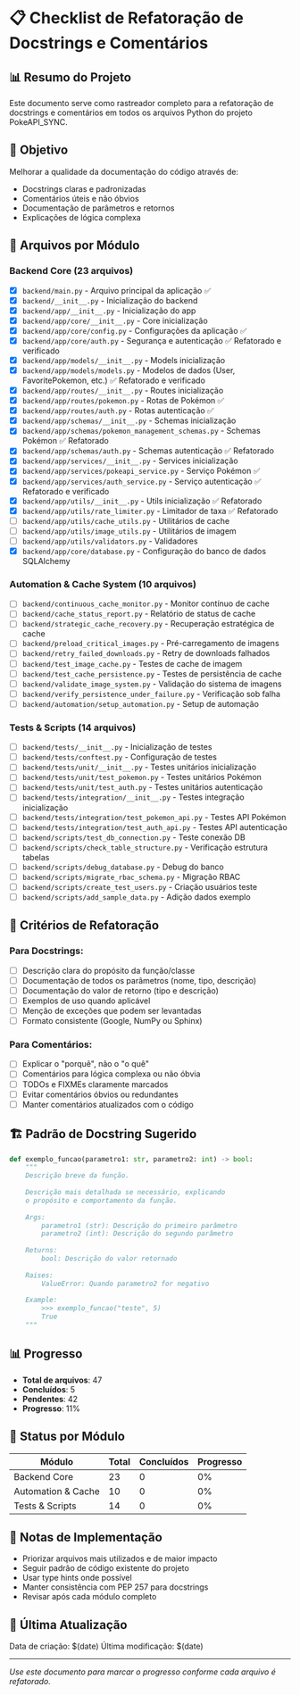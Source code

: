 # 📋 Checklist de Refatoração de Docstrings e Comentários

## 📊 Resumo do Projeto
Este documento serve como rastreador completo para a refatoração de docstrings e comentários em todos os arquivos Python do projeto PokeAPI_SYNC.

## 🎯 Objetivo
Melhorar a qualidade da documentação do código através de:
- Docstrings claras e padronizadas
- Comentários úteis e não óbvios
- Documentação de parâmetros e retornos
- Explicações de lógica complexa

## 📁 Arquivos por Módulo

### Backend Core (23 arquivos)
- [x] `backend/main.py` - Arquivo principal da aplicação ✅
- [x] `backend/__init__.py` - Inicialização do backend
- [x] `backend/app/__init__.py` - Inicialização do app
- [x] `backend/app/core/__init__.py` - Core inicialização
- [x] `backend/app/core/config.py` - Configurações da aplicação ✅
- [x] `backend/app/core/auth.py` - Segurança e autenticação ✅ Refatorado e verificado
- [x] `backend/app/models/__init__.py` - Models inicialização
- [x] `backend/app/models/models.py` - Modelos de dados (User, FavoritePokemon, etc.) ✅ Refatorado e verificado
- [x] `backend/app/routes/__init__.py` - Routes inicialização
- [x] `backend/app/routes/pokemon.py` - Rotas de Pokémon ✅
- [x] `backend/app/routes/auth.py` - Rotas autenticação ✅
- [x] `backend/app/schemas/__init__.py` - Schemas inicialização
- [x] `backend/app/schemas/pokemon_management_schemas.py` - Schemas Pokémon ✅ Refatorado
- [x] `backend/app/schemas/auth.py` - Schemas autenticação ✅ Refatorado
- [x] `backend/app/services/__init__.py` - Services inicialização
- [x] `backend/app/services/pokeapi_service.py` - Serviço Pokémon ✅
- [x] `backend/app/services/auth_service.py` - Serviço autenticação ✅ Refatorado e verificado
- [x] `backend/app/utils/__init__.py` - Utils inicialização ✅ Refatorado
- [x] `backend/app/utils/rate_limiter.py` - Limitador de taxa ✅ Refatorado
- [ ] `backend/app/utils/cache_utils.py` - Utilitários de cache
- [ ] `backend/app/utils/image_utils.py` - Utilitários de imagem
- [ ] `backend/app/utils/validators.py` - Validadores
- [x] `backend/app/core/database.py` - Configuração do banco de dados SQLAlchemy

### Automation & Cache System (10 arquivos)
- [ ] `backend/continuous_cache_monitor.py` - Monitor contínuo de cache
- [ ] `backend/cache_status_report.py` - Relatório de status de cache
- [ ] `backend/strategic_cache_recovery.py` - Recuperação estratégica de cache
- [ ] `backend/preload_critical_images.py` - Pré-carregamento de imagens
- [ ] `backend/retry_failed_downloads.py` - Retry de downloads falhados
- [ ] `backend/test_image_cache.py` - Testes de cache de imagem
- [ ] `backend/test_cache_persistence.py` - Testes de persistência de cache
- [ ] `backend/validate_image_system.py` - Validação do sistema de imagens
- [ ] `backend/verify_persistence_under_failure.py` - Verificação sob falha
- [ ] `backend/automation/setup_automation.py` - Setup de automação

### Tests & Scripts (14 arquivos)
- [ ] `backend/tests/__init__.py` - Inicialização de testes
- [ ] `backend/tests/conftest.py` - Configuração de testes
- [ ] `backend/tests/unit/__init__.py` - Testes unitários inicialização
- [ ] `backend/tests/unit/test_pokemon.py` - Testes unitários Pokémon
- [ ] `backend/tests/unit/test_auth.py` - Testes unitários autenticação
- [ ] `backend/tests/integration/__init__.py` - Testes integração inicialização
- [ ] `backend/tests/integration/test_pokemon_api.py` - Testes API Pokémon
- [ ] `backend/tests/integration/test_auth_api.py` - Testes API autenticação
- [ ] `backend/scripts/test_db_connection.py` - Teste conexão DB
- [ ] `backend/scripts/check_table_structure.py` - Verificação estrutura tabelas
- [ ] `backend/scripts/debug_database.py` - Debug do banco
- [ ] `backend/scripts/migrate_rbac_schema.py` - Migração RBAC
- [ ] `backend/scripts/create_test_users.py` - Criação usuários teste
- [ ] `backend/scripts/add_sample_data.py` - Adição dados exemplo

## 📝 Critérios de Refatoração

### Para Docstrings:
- [ ] Descrição clara do propósito da função/classe
- [ ] Documentação de todos os parâmetros (nome, tipo, descrição)
- [ ] Documentação do valor de retorno (tipo e descrição)
- [ ] Exemplos de uso quando aplicável
- [ ] Menção de exceções que podem ser levantadas
- [ ] Formato consistente (Google, NumPy ou Sphinx)

### Para Comentários:
- [ ] Explicar o "porquê", não o "o quê"
- [ ] Comentários para lógica complexa ou não óbvia
- [ ] TODOs e FIXMEs claramente marcados
- [ ] Evitar comentários óbvios ou redundantes
- [ ] Manter comentários atualizados com o código

## 🏗️ Padrão de Docstring Sugerido

```python
def exemplo_funcao(parametro1: str, parametro2: int) -> bool:
    """
    Descrição breve da função.
    
    Descrição mais detalhada se necessário, explicando
    o propósito e comportamento da função.
    
    Args:
        parametro1 (str): Descrição do primeiro parâmetro
        parametro2 (int): Descrição do segundo parâmetro
    
    Returns:
        bool: Descrição do valor retornado
        
    Raises:
        ValueError: Quando parametro2 for negativo
        
    Example:
        >>> exemplo_funcao("teste", 5)
        True
    """
```

## 📊 Progresso

- **Total de arquivos**: 47
- **Concluídos**: 5
- **Pendentes**: 42
- **Progresso**: 11%

## 🔄 Status por Módulo

| Módulo | Total | Concluídos | Progresso |
|--------|-------|------------|-----------|
| Backend Core | 23 | 0 | 0% |
| Automation & Cache | 10 | 0 | 0% |
| Tests & Scripts | 14 | 0 | 0% |

## 📝 Notas de Implementação

- Priorizar arquivos mais utilizados e de maior impacto
- Seguir padrão de código existente do projeto
- Usar type hints onde possível
- Manter consistência com PEP 257 para docstrings
- Revisar após cada módulo completo

## 📅 Última Atualização

Data de criação: $(date)
Última modificação: $(date)

---

*Use este documento para marcar o progresso conforme cada arquivo é refatorado.*